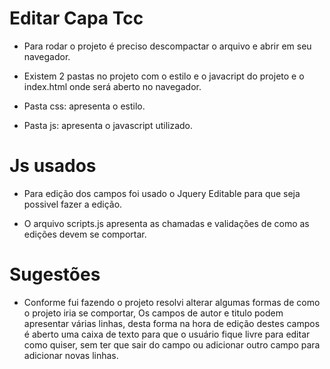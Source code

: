 # Editar Capa Tcc

 - Para rodar o projeto é preciso descompactar o arquivo e abrir em seu navegador.

 - Existem 2 pastas no projeto com o estilo e o javacript do projeto e o index.html onde será aberto no navegador.

 - Pasta css: apresenta o estilo.
 - Pasta js: apresenta o javascript utilizado.


 # Js usados

 - Para edição dos campos foi usado o Jquery Editable para que seja possivel fazer a edição.

 - O arquivo scripts.js apresenta as chamadas e validações de como as edições devem se comportar.



 # Sugestões

 - Conforme fui fazendo o projeto resolvi alterar algumas formas de como o projeto iria se comportar, Os campos de autor e titulo podem apresentar várias linhas, desta forma na hora de edição destes campos é aberto uma caixa de texto para que o usuário fique livre para editar como quiser, sem ter que sair do campo ou adicionar outro campo para adicionar novas linhas.
